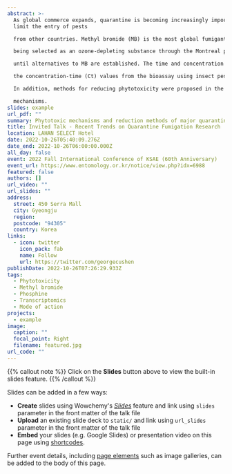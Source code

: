 ```yaml
---
abstract: >-
  As global commerce expands, quarantine is becoming increasingly important to
  limit the entry of pests

  from other countries. Methyl bromide (MB) is the most global fumigant in the plant quarantine field, despite

  being selected as an ozone-depleting substance through the Montreal protocol. The use of MB is essential

  until alternatives to MB are established. The time and concentration standards of fumigants are set based on

  the concentration-time (Ct) values from the bioassay using insect pests, but plants are also affected by fumigant in closed environment. However, the mechanism of phytotoxicity to fumigants was not yet well understood. In this study, Arabidopsis thaliana, model plant, was used to evaluate the phytotoxic effect under the quarantine standards, and the unknown toxic mechanism was investigated through transcriptomic analysis.

  In addition, methods for reducing phytotoxicity were proposed in the study of transcriptome-based

  mechanisms.
slides: example
url_pdf: ""
summary: Phytotoxic mechanisms and reduction methods of major quarantine fumigants through transcriptome analysis
title: Invited Talk - Recent Trends on Quarantine Fumigation Research
location: LAHAN SELECT Hotel
date: 2022-10-26T05:40:09.276Z
date_end: 2022-10-26T06:00:00.000Z
all_day: false
event: 2022 Fall International Conference of KSAE (60th Anniversary)
event_url: https://www.entomology.or.kr/notice/view.php?idx=6988
featured: false
authors: []
url_video: ""
url_slides: ""
address:
  street: 450 Serra Mall
  city: Gyeongju
  region: 
  postcode: "94305"
  country: Korea
links:
  - icon: twitter
    icon_pack: fab
    name: Follow
    url: https://twitter.com/georgecushen
publishDate: 2022-10-26T07:26:29.933Z
tags:
  - Phytotoxicity
  - Methyl bromide
  - Phosphine
  - Transcriptomics
  - Mode of action
projects:
  - example
image:
  caption: ""
  focal_point: Right
  filename: featured.jpg
url_code: ""
---
```


{{% callout note %}}
Click on the **Slides** button above to view the built-in slides feature.
{{% /callout %}}

Slides can be added in a few ways:

- **Create** slides using Wowchemy's [_Slides_](https://wowchemy.com/docs/managing-content/#create-slides) feature and link using `slides` parameter in the front matter of the talk file
- **Upload** an existing slide deck to `static/` and link using `url_slides` parameter in the front matter of the talk file
- **Embed** your slides (e.g. Google Slides) or presentation video on this page using [shortcodes](https://wowchemy.com/docs/writing-markdown-latex/).

Further event details, including [page elements](https://wowchemy.com/docs/writing-markdown-latex/) such as image galleries, can be added to the body of this page.

